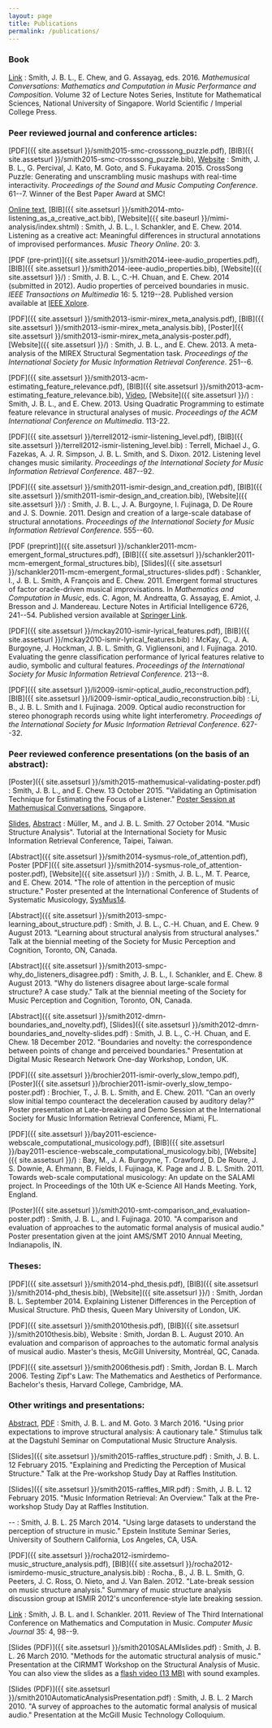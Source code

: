```yaml
---
layout: page
title: Publications
permalink: /publications/
---
```


### Book

[Link](http://www.worldscientific.com/worldscibooks/10.1142/10046)
:	Smith, J. B. L., E. Chew, and G. Assayag, eds. 2016. *Mathemusical Conversations: Mathematics and Computation in Music Performance and Composition*. Volume 32 of Lecture Notes Series, Institute for Mathematical Sciences, National University of Singapore. World Scientific / Imperial College Press.

### Peer reviewed journal and conference articles:

[PDF]({{ site.assetsurl }}/smith2015-smc-crosssong_puzzle.pdf), [BIB]({{ site.assetsurl }}/smith2015-smc-crosssong_puzzle.bib), [Website](https://staff.aist.go.jp/jun.kato/CrossSong/)
:	Smith, J. B. L., G. Percival, J. Kato, M. Goto, and S. Fukayama. 2015. CrossSong Puzzle: Generating and unscrambling music mashups with real-time interactivity. *Proceedings of the Sound and Music Computing Conference*. 61--7. Winner of the Best Paper Award at SMC!

[Online text](http://www.mtosmt.org/issues/mto.14.20.3/mto.14.20.3.smith_schankler_chew.php), [BIB]({{ site.assetsurl }}/smith2014-mto-listening_as_a_creative_act.bib), [Website]({{ site.baseurl }}/mimi-analysis/index.shtml)
:	Smith, J. B. L., I. Schankler, and E. Chew. 2014. Listening as a creative act: Meaningful differences in structural annotations of improvised performances. *Music Theory Online*. 20: 3.

[PDF (pre-print)]({{ site.assetsurl }}/smith2014-ieee-audio_properties.pdf), [BIB]({{ site.assetsurl }}/smith2014-ieee-audio_properties.bib), [Website]({{ site.assetsurl }}/)
:	Smith, J. B. L., C.-H. Chuan, and E. Chew. 2014 (submitted in 2012). Audio properties of perceived boundaries in music. *IEEE Transactions on Multimedia* 16: 5. 1219--28. Published version available at [IEEE Xplore](http://ieeexplore.ieee.org/xpl/articleDetails.jsp?arnumber=6762890).

[PDF]({{ site.assetsurl }}/smith2013-ismir-mirex_meta_analysis.pdf), [BIB]({{ site.assetsurl }}/smith2013-ismir-mirex_meta_analysis.bib), [Poster]({{ site.assetsurl }}/smith2013-ismir-mirex_meta_analysis-poster.pdf), [Website]({{ site.assetsurl }}/)
:	Smith, J. B. L., and E. Chew. 2013. A meta-analysis of the MIREX Structural Segmentation task. *Proceedings of the International Society for Music Information Retrieval Conference*. 251--6.

[PDF]({{ site.assetsurl }}/smith2013-acm-estimating_feature_relevance.pdf), [BIB]({{ site.assetsurl }}/smith2013-acm-estimating_feature_relevance.bib), [Video](https://vimeo.com/77448578), [Website]({{ site.assetsurl }}/)
:	Smith, J. B. L., and E. Chew. 2013. Using Quadratic Programming to estimate feature relevance in structural analyses of music. *Proceedings of the ACM International Conference on Multimedia*. 113-22.

[PDF]({{ site.assetsurl }}/terrell2012-ismir-listening_level.pdf), [BIB]({{ site.assetsurl }}/terrell2012-ismir-listening_level.bib)
:	Terrell, Michael J., G. Fazekas, A. J. R. Simpson, J. B. L. Smith, and S. Dixon. 2012. Listening level changes music similarity. *Proceedings of the International Society for Music Information Retrieval Conference*. 487--92.

[PDF]({{ site.assetsurl }}/smith2011-ismir-design_and_creation.pdf), [BIB]({{ site.assetsurl }}/smith2011-ismir-design_and_creation.bib), [Website]({{ site.assetsurl }}/)
:	Smith, J. B. L., J. A. Burgoyne, I. Fujinaga, D. De Roure and J. S. Downie. 2011. Design and creation of a large-scale database of structural annotations. *Proceedings of the International Society for Music Information Retrieval Conference*. 555--60.

[PDF (preprint)]({{ site.assetsurl }}/schankler2011-mcm-emergent_formal_structures.pdf), [BIB]({{ site.assetsurl }}/schankler2011-mcm-emergent_formal_structures.bib), [Slides]({{ site.assetsurl }}/schankler2011-mcm-emergent_formal_structures-slides.pdf)
:	Schankler, I., J. B. L. Smith, A François and E. Chew. 2011. Emergent formal structures of factor oracle-driven musical improvisations. In *Mathematics and Computation in Music*, eds. C. Agon, M. Andreatta, G. Assayag, E. Amiot, J. Bresson and J. Mandereau. Lecture Notes in Artificial Intelligence 6726, 241--54. Published version available at [Springer Link](http://link.springer.com/chapter/10.1007%2F978-3-642-21590-2_19).

[PDF]({{ site.assetsurl }}/mckay2010-ismir-lyrical_features.pdf), [BIB]({{ site.assetsurl }}/mckay2010-ismir-lyrical_features.bib)
:	McKay, C., J. A. Burgoyne, J. Hockman, J. B. L. Smith, G. Vigliensoni, and I. Fujinaga. 2010. Evaluating the genre classification performance of lyrical features relative to audio, symbolic and cultural features. *Proceedings of the International Society for Music Information Retrieval Conference*. 213--8.

[PDF]({{ site.assetsurl }}/li2009-ismir-optical_audio_reconstruction.pdf), [BIB]({{ site.assetsurl }}/li2009-ismir-optical_audio_reconstruction.bib)
:	Li, B., J. B. L. Smith and I. Fujinaga. 2009. Optical audio reconstruction for stereo phonograph records using white light interferometry. *Proceedings of the International Society for Music Information Retrieval Conference*. 627--32.

### Peer reviewed conference presentations (on the basis of an abstract):

[Poster]({{ site.assetsurl }}/smith2015-mathemusical-validating-poster.pdf)
:	Smith, J. B. L., and E. Chew. 13 October 2015. "Validating an Optimisation Technique for Estimating the Focus of a Listener." [Poster Session at Mathemusical Conversations](https://sites.google.com/site/mathemusicalconversations/program/poster-abstracts), Singapore.

[Slides](http://www.terasoft.com.tw/conf/ismir2014/tutorial/2014_MuellerSmith_MusicStructure_Tutorial-ISMIR_Part-2.pdf), [Abstract](http://www.terasoft.com.tw/conf/ismir2014/tutorialschedule.html)
:	Müller, M., and J. B. L. Smith. 27 October 2014. "Music Structure Analysis". Tutorial at the International Society for Music Information Retrieval Conference, Taipei, Taiwan.

[Abstract]({{ site.assetsurl }}/smith2014-sysmus-role_of_attention.pdf), Poster [PDF]({{ site.assetsurl }}/smith2014-sysmus-role_of_attention-poster.pdf), [Website]({{ site.assetsurl }}/)
:	Smith, J. B. L., M. T. Pearce, and E. Chew. 2014. "The role of attention in the perception of music structure." Poster presented at the International Conference of Students of Systematic Musicology, [SysMus14](http://www.musicmindbrain.com/#!sysmus-2014/cfmp).

[Abstract]({{ site.assetsurl }}/smith2013-smpc-learning_about_structure.pdf)
:	Smith, J. B. L., C.-H. Chuan, and E. Chew. 9 August 2013. "Learning about structural analysis from structural analyses." Talk at the biennial meeting of the Society for Music Perception and Cognition, Toronto, ON, Canada.

[Abstract]({{ site.assetsurl }}/smith2013-smpc-why_do_listeners_disagree.pdf)
:	Smith, J. B. L., I. Schankler, and E. Chew. 8 August 2013. "Why do listeners disagree about large-scale formal structure? A case study." Talk at the biennial meeting of the Society for Music Perception and Cognition, Toronto, ON, Canada.

[Abstract]({{ site.assetsurl }}/smith2012-dmrn-boundaries_and_novelty.pdf), [Slides]({{ site.assetsurl }}/smith2012-dmrn-boundaries_and_novelty-slides.pdf)
:	Smith, J. B. L., C.-H. Chuan, and E. Chew. 18 December 2012. "Boundaries and novelty: the correspondence between points of change and perceived boundaries." Presentation at Digital Music Research Network One-day Workshop, London, UK.

[PDF]({{ site.assetsurl }}/brochier2011-ismir-overly_slow_tempo.pdf), [Poster]({{ site.assetsurl }}/brochier2011-ismir-overly_slow_tempo-poster.pdf)
:	Brochier, T., J. B. L. Smith, and E. Chew. 2011. "Can an overly slow initial tempo counteract the deceleration caused by auditory delay?" Poster presentation at Late-breaking and Demo Session at the International Society for Music Information Retrieval Conference, Miami, FL.

[PDF]({{ site.assetsurl }}/bay2011-escience-webscale_computational_musicology.pdf), [BIB]({{ site.assetsurl }}/bay2011-escience-webscale_computational_musicology.bib), [Website]({{ site.assetsurl }}/)
:	Bay, M., J. A. Burgoyne, T. Crawford, D. De Roure, J. S. Downie, A. Ehmann, B. Fields, I. Fujinaga, K. Page and J. B. L. Smith. 2011. Towards web-scale computational musicology: An update on the SALAMI project. In Proceedings of the 10th UK e-Science All Hands Meeting. York, England.

[Poster]({{ site.assetsurl }}/smith2010-smt-comparison_and_evaluation-poster.pdf)
:	Smith, J. B. L., and I. Fujinaga. 2010. "A comparison and evaluation of approaches to the automatic formal analysis of musical audio." Poster presentation given at the joint AMS/SMT 2010 Annual Meeting, Indianapolis, IN.

### Theses:

[PDF]({{ site.assetsurl }}/smith2014-phd_thesis.pdf), [BIB]({{ site.assetsurl }}/smith2014-phd_thesis.bib), [Website]({{ site.assetsurl }}/)
:	Smith, Jordan B. L. September 2014. Explaining Listener Differences in the Perception of Musical Structure. PhD thesis, Queen Mary University of London, UK.

[PDF]({{ site.assetsurl }}/smith2010thesis.pdf), [BIB]({{ site.assetsurl }}/smith2010thesis.bib), Website
:	Smith, Jordan B. L. August 2010. An evaluation and comparison of approaches to the automatic formal analysis of musical audio. Master's thesis, McGill University, Montréal, QC, Canada.

[PDF]({{ site.assetsurl }}/smith2006thesis.pdf)
:	Smith, Jordan B. L. March 2006. Testing Zipf's Law: The Mathematics and Aesthetics of Performance. Bachelor's thesis, Harvard College, Cambridge, MA.

### Other writings and presentations:

[Abstract](http://materials.dagstuhl.de/abstractPopup.php?xif_session_id=gjencq46n9kbi42d08gblok9k6&participantIndex=27&documentIndex=0), [PDF](http://materials.dagstuhl.de/files/16/16092/16092.JordanSmith.Slides.pdf)
:	Smith, J. B. L. and M. Goto. 3 March 2016. "Using prior expectations to improve structural analysis: A cautionary tale." Stimulus talk at the Dagstuhl Seminar on Computational Music Structure Analysis.

[Slides]({{ site.assetsurl }}/smith2015-raffles_structure.pdf)
:	Smith, J. B. L. 12 February 2015. "Explaining and Predicting the Perception of Musical Structure." Talk at the Pre-workshop Study Day at Raffles Institution.

[Slides]({{ site.assetsurl }}/smith2015-raffles_MIR.pdf)
:	Smith, J. B. L. 12 February 2015. "Music Information Retrieval: An Overview." Talk at the Pre-workshop Study Day at Raffles Institution.

--
:	Smith, J. B. L. 25 March 2014. "Using large datasets to understand the perception of structure in music." Epstein Institute Seminar Series, University of Southern California, Los Angeles, CA, USA.

[PDF]({{ site.assetsurl }}/rocha2012-ismirdemo-music_structure_analysis.pdf), [BIB]({{ site.assetsurl }}/rocha2012-ismirdemo-music_structure_analysis.bib)
:	Rocha., B., J. B. L. Smith, G. Peeters, J. C. Ross, O. Nieto, and J. Van Balen. 2012. "Late-break session on music structure analysis." Summary of music structure analysis discussion group at ISMIR 2012's unconference-style late breaking session.

[Link](http://www.computermusicjournal.org/reviews/35-4/smith-schankler-mcm2011.html)
:	Smith, J. B. L. and I. Schankler. 2011. Review of The Third International Conference on Mathematics and Computation in Music. *Computer Music Journal* 35: 4, 98--9.

[Slides (PDF)]({{ site.assetsurl }}/smith2010SALAMIslides.pdf)
:	Smith, J. B. L. 26 March 2010. "Methods for the automatic structural analysis of music." Presentation at the CIRMMT Workshop on the Structural Analysis of Music. You can also view the slides as a [flash video (13 MB)](http://www.music.mcgill.ca/~jordan/documents/smith2010SALAMIvideo.html) with sound examples.

[Slides (PDF)]({{ site.assetsurl }}/smith2010AutomaticAnalysisPresentation.pdf)
:	Smith, J. B. L. 2 March 2010. "A survey of approaches to the automatic formal analysis of musical audio." Presentation at the McGill Music Technology Colloquium.